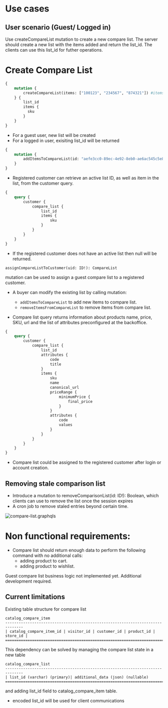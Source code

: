 # Use cases

## User scenario (Guest/ Logged in) 

Use createCompareList mutation to create a new compare list. The server should create a new list with the items added and return the list_id. The clients can use this list_id for futher operations.

# Create Compare List
```graphql
{
    mutation {
        createCompareList(items: ["100123", "234567", "874321"]) #items optional
    } {
        list_id
        items {
          sku
        }
    }
}
```
* For a guest user, new list will be created
* For a logged in user, exisiting list_id will be returned 


```graphql
{
    mutation {
        addItemsToCompareList(id: "aefe3cc0-89ec-4e92-8eb0-ae6ac545c5e8", items: ["100123", "234567", "874321"])
    }
}
```
* Registered customer can retrieve an active list ID, as well as item in the list, from the customer query.
```graphql
{
    query {
        customer {
            compare_list {
                list_id
                items {
                    sku
                }
            }
        }
    }
}
```
* If the registered customer does not have an active list then null will be returned.

```
assignCompareListToCustomer(uid: ID!): CompareList 
```
mutation can be used to assign a guest compare list to a registered customer.

* A buyer can modify the existing list by calling mutation: 
  * `addItemsToCompareList` to add new items to compare list.
  * `removeItemsFromCompareList` to remove items from compare list.

* Compare list query returns information about 
products name, price, SKU, url and the list of attributes
preconfigured at the backoffice.
  
```graphql
{
    query {
        customer {
            compare_list {
                list_id
                attributes {
                    code
                    title
                }
                items {
                    sku
                    name
                    canonical_url
                    priceRange {
                        minimumPrice {
                            final_price
                        }
                    }
                    attributes {
                        code
                        values
                    }
                }
            }
        }
    }
}
```

* Compare list could be assigned to the registered customer after login or account creation. 

## Removing stale comparison list
* Introduce a mutation to removeComparisonList(id: ID!): Boolean, which clients can use to remove the list once the session expires
* A cron job to remove staled entries beyond certain time.

![compare-list.graphqls](compare-list/compare-list.png)

# Non functional requirements:
* Compare list should return enough data to perform the following command with no additional calls: 
  * adding product to cart.
  * adding product to wishlist.
  
Guest compare list business logic not implemented yet. Additional development required.

## Current limitations

Existing table structure for compare list
```
catalog_compare_item
------------------------------------------------------------------------------
| catalog_compare_item_id | visitor_id | customer_id | product_id | store_id |
==============================================================================
```

This dependency can be solved by managing the compare list state in a new table
```
catalog_compare_list
------------------------------------------------------------------------------
| list_id (varchar) (primary)| additional_data (json) (nullable)
==============================================================================
```

and adding list_id field to catalog_compare_item table.

* encoded list_id will be used for client communications
